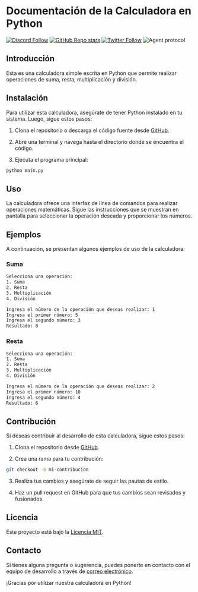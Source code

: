 
# Documentación de la Calculadora en Python

[![Discord Follow](https://dcbadge.vercel.app/api/server/8tcDQ89Ej2?style=flat)](https://discord.gg/8tcDQ89Ej2)
[![GitHub Repo stars](https://img.shields.io/github/stars/AntonOsika/gpt-engineer?style=social)](https://github.com/AntonOsika/gpt-engineer)
[![Twitter Follow](https://img.shields.io/twitter/follow/antonosika?style=social)](https://twitter.com/AntonOsika)
![Agent protocol](https://github.com/AntonOsika/gpt-engineer/actions/workflows/validate_agent_protocol.yml/badge.svg)


## Introducción
Esta es una calculadora simple escrita en Python que permite realizar operaciones de suma, resta, multiplicación y división.

## Instalación
Para utilizar esta calculadora, asegúrate de tener Python instalado en tu sistema. Luego, sigue estos pasos:

1. Clona el repositorio o descarga el código fuente desde [GitHub](https://github.com/tuusuario/calculadora-python).

2. Abre una terminal y navega hasta el directorio donde se encuentra el código.

3. Ejecuta el programa principal:

```bash
python main.py
```

## Uso
La calculadora ofrece una interfaz de línea de comandos para realizar operaciones matemáticas. Sigue las instrucciones que se muestran en pantalla para seleccionar la operación deseada y proporcionar los números.

## Ejemplos
A continuación, se presentan algunos ejemplos de uso de la calculadora:

### Suma
```bash
Selecciona una operación:
1. Suma
2. Resta
3. Multiplicación
4. División

Ingresa el número de la operación que deseas realizar: 1
Ingresa el primer número: 5
Ingresa el segundo número: 3
Resultado: 8
```

### Resta
```bash
Selecciona una operación:
1. Suma
2. Resta
3. Multiplicación
4. División

Ingresa el número de la operación que deseas realizar: 2
Ingresa el primer número: 10
Ingresa el segundo número: 4
Resultado: 6
```

## Contribución
Si deseas contribuir al desarrollo de esta calculadora, sigue estos pasos:

1. Clona el repositorio desde [GitHub](https://github.com/tuusuario/calculadora-python).

2. Crea una rama para tu contribución:

```bash
git checkout -b mi-contribucion
```

3. Realiza tus cambios y asegúrate de seguir las pautas de estilo.

4. Haz un pull request en GitHub para que tus cambios sean revisados y fusionados.

## Licencia
Este proyecto está bajo la [Licencia MIT](LICENSE.md).

## Contacto
Si tienes alguna pregunta o sugerencia, puedes ponerte en contacto con el equipo de desarrollo a través de [correo electrónico](mailto:contacto@tuemail.com).

¡Gracias por utilizar nuestra calculadora en Python!
